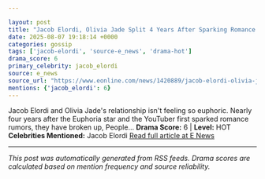 ```yaml
---

layout: post
title: "Jacob Elordi, Olivia Jade Split 4 Years After Sparking Romance Rumors"
date: 2025-08-07 19:18:14 +0000
categories: gossip
tags: ['jacob-elordi', 'source-e_news', 'drama-hot']
drama_score: 6
primary_celebrity: jacob_elordi
source: e_news
source_url: "https://www.eonline.com/news/1420889/jacob-elordi-olivia-jade-break-up?cmpid=rss-syndicate-genericrss-us-top_stories"
mentions: {'jacob_elordi': 6}
---
```


Jacob Elordi and Olivia Jade's relationship isn't feeling so euphoric. Nearly four years after the Euphoria star and the YouTuber first sparked romance rumors, they have broken up, People... **Drama Score:** 6 | **Level:** HOT **Celebrities Mentioned:** Jacob Elordi [Read full article at E News](https://www.eonline.com/news/1420889/jacob-elordi-olivia-jade-break-up?cmpid=rss-syndicate-genericrss-us-top_stories)

---

*This post was automatically generated from RSS feeds. Drama scores are calculated based on mention frequency and source reliability.*